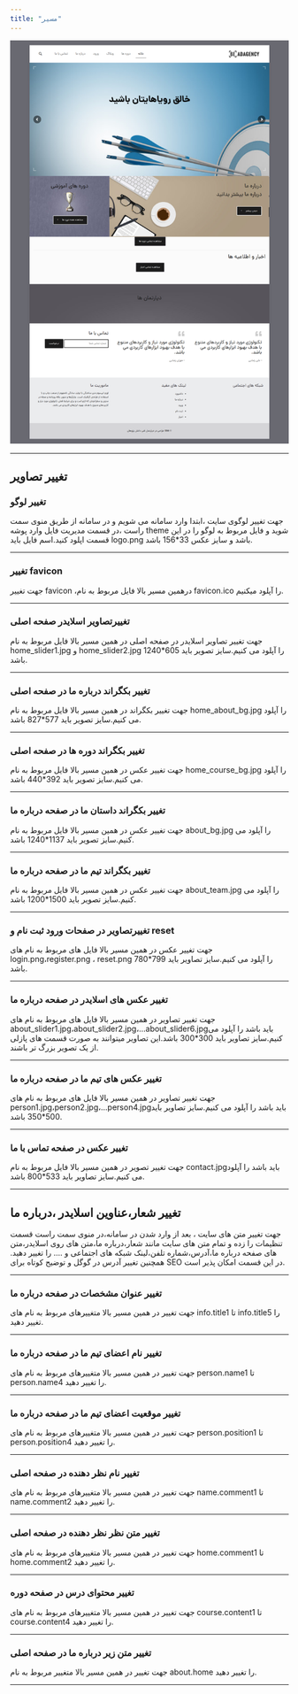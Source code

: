 ```yaml
---
title: "مسیر"
---
```


![my package](masirbs.ir.png)

---

## تغییر تصاویر

### تغییر لوگو

جهت تغییر لوگوی سایت ،ابتدا وارد سامانه می شویم و در سامانه از طریق منوی سمت راست ،در قسمت مدیریت فایل وارد پوشه theme شوید و فایل مربوط به لوگو را در این قسمت اپلود کنید.اسم فایل باید logo.png باشد و سایز عکس 33\*156 باشد.

---

### تغییر favicon

جهت تغییر favicon ،درهمین مسیر بالا فایل مربوط به نام favicon.ico را آپلود میکنیم.

---

### تغییرتصاویر اسلایدر صفحه اصلی

جهت تغییر تصاویر اسلایدر در صفحه اصلی در همین مسیر بالا فایل مربوط به نام home_slider1.jpg و home_slider2.jpg را آپلود می کنیم.سایز تصویر باید 605\*1240 باشد.

---

### تغییر بکگراند درباره ما در صفحه اصلی

جهت تغییر بکگراند در همین مسیر بالا فایل مربوط به نام home_about_bg.jpg را آپلود می کنیم.سایز تصویر باید 577\*827 باشد.

---

### تغییر بکگراند دوره ها در صفحه اصلی

جهت تغییر عکس در همین مسیر بالا فایل مربوط به نام home_course_bg.jpg را آپلود می کنیم.سایز تصویر باید 392\*440 باشد.

---

### تغییر بکگراند داستان ما در صفحه درباره ما

جهت تغییر عکس در همین مسیر بالا فایل مربوط به نام about_bg.jpg را آپلود می کنیم.سایز تصویر باید 1137\*1240 باشد.

---

### تغییر بکگراند تیم ما در صفحه درباره ما

جهت تغییر عکس در همین مسیر بالا فایل مربوط به نام about_team.jpg را آپلود می کنیم.سایز تصویر باید 1500\*1200 باشد.

---

### تغییرتصاویر در صفحات ورود ثبت نام و reset

جهت تغییر عکس در همین مسیر بالا فایل های مربوط به نام های login.png،register.png ، reset.png را آپلود می کنیم.سایز تصاویر باید 799\*780 باشد.

---

### تغییر عکس های اسلایدر در صفحه درباره ما

جهت تغییر تصاویر در همین مسیر بالا فایل های مربوط به نام های about_slider1.jpg،about_slider2.jpg،...about_slider6.jpgباید باشد را آپلود می کنیم.سایز تصاویر باید 300\*300 باشد.این تصاویر میتوانند به صورت قسمت های پازلی از یک تصویر بزرگ تر باشند.

---

### تغییر عکس های تیم ما در صفحه درباره ما

جهت تغییر تصاویر در همین مسیر بالا فایل های مربوط به نام های person1.jpg،person2.jpg،...person4.jpgباید باشد را آپلود می کنیم.سایز تصاویر باید 500\*350 باشد.

---

### تغییر عکس در صفحه تماس با ما

جهت تغییر تصویر در همین مسیر بالا فایل مربوط به نام contact.jpgباید باشد را آپلود می کنیم.سایز تصاویر باید 533\*800 باشد.

---

## تغییر شعار،عناوین اسلایدر ،درباره ما

جهت تغییر متن های سایت ، بعد از وارد شدن در سامانه،در منوی سمت راست قسمت تنظیمات را زده و تمام متن های سایت مانند شعار،درباره ما،متن های روی اسلایدر،متن های صفحه درباره ما،آدرس،شماره تلفن،لینک شبکه های اجتماعی و .... را تغییر دهید.
همچنین تغییر آدرس در گوگل و توضیح کوتاه برای SEO در این قسمت امکان پذیر است.

---

### تغییر عنوان مشخصات در صفحه درباره ما

جهت تغییر در همین مسیر بالا متغییرهای مربوط به نام های info.title1 تا info.title5 را تغییر دهید.

---

### تغییر نام اعضای تیم ما در صفحه درباره ما

جهت تغییر در همین مسیر بالا متغییرهای مربوط به نام های person.name1 تا person.name4 را تغییر دهید.

---

### تغییر موقعیت اعضای تیم ما در صفحه درباره ما

جهت تغییر در همین مسیر بالا متغییرهای مربوط به نام های person.position1 تا person.position4 را تغییر دهید.

---

### تغییر نام نظر دهنده در صفحه اصلی

جهت تغییر در همین مسیر بالا متغییرهای مربوط به نام های name.comment1 تا name.comment2 را تغییر دهید.

---

### تغییر متن نظر نظر دهنده در صفحه اصلی

جهت تغییر در همین مسیر بالا متغییرهای مربوط به نام های home.comment1 تا home.comment2 را تغییر دهید.

---

### تغییر محتوای درس در صفحه دوره

جهت تغییر در همین مسیر بالا متغییرهای مربوط به نام های course.content1 تا course.content4 را تغییر دهید.

---

### تغییر متن زیر درباره ما در صفحه اصلی

جهت تغییر در همین مسیر بالا متغییر مربوط به نام about.home را تغییر دهید.

---
